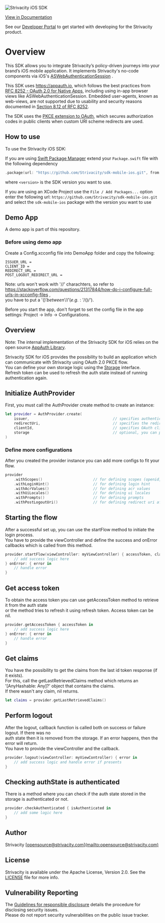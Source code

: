 ![Strivacity iOS SDK](https://static.strivacity.com/images/ios-native-sdk.png)

[View in Documentation](https://docs.strivacity.com/docs/ios-mobile-sdk)

See our [Developer Portal](https://www.strivacity.com/learn-support/developer-hub) to get started with developing for the Strivacity product.

# Overview

This SDK allows you to integrate Strivacity’s policy-driven journeys into your brand’s iOS mobile application. It implements Strivacity's no-code components via iOS's [ASWebAuthenticationSession](https://developer.apple.com/documentation/authenticationservices/aswebauthenticationsession) . 

This SDK uses <https://appauth.io>, which follows the best practices from [RFC 8252 - OAuth 2.0 for Native Apps](https://tools.ietf.org/html/rfc8252),  including using in-app browser views like ASWebAuthenticationSession. Embedded user-agents, known as web-views, are not supported due to usability and security reasons documented in [Section 8.12 of RFC 8252](https://tools.ietf.org/html/rfc8252#section-8.12).

The SDK uses the [PKCE extension to OAuth](https://tools.ietf.org/html/rfc7636), which secures authorization codes in public clients when custom URI scheme redirects are used.

## How to use

To use the Strivacity iOS SDK:

If you are using [Swift Package Manager](https://www.swift.org/package-manager/) extend your `Package.swift` file with the following dependency

```swift
.package(url: "https://github.com/Strivacity/sdk-mobile-ios.git", from: "<version>")
```

where `<version>` is the SDK version you want to use.

If you are using an XCode Project use the `File / Add Packages...` option enter the following url: `https://github.com/Strivacity/sdk-mobile-ios.git` and select the `sdk-mobile-ios` package with the version you want to use

## Demo App

A demo app is part of this repository.

### Before using demo app

Create a Config.xcconfig file into DemoApp folder and copy the following:

```text
ISSUER_URL = 
CLIENT_ID = 
REDIRECT_URL = 
POST_LOGOUT_REDIRECT_URL = 
```

Note: urls won't work with '//' charachters, so refer to <https://stackoverflow.com/questions/21317844/how-do-i-configure-full-urls-in-xcconfig-files> ,  
you have to put a '$()' between '//' (e.g.: '/$()/').

Before you start the app, don't forget to set the config file in the app settings: Project -> Info -> Configurations.

## Overview

Note: The internal implementation of the Strivacity SDK for iOS relies on the open source [AppAuth Library](https://github.com/openid/AppAuth-iOS).

Strivacity SDK for iOS provides the possibility to build an application which can communicate with Strivacity using OAuth 2.0 PKCE flow.  
You can define your own storage logic using the [Storage](https://github.com/Strivacity/sdk-mobile-ios/blob/main/Sources/StrivacitySDK/Storage.swift) interface.  
Refresh token can be used to refresh the auth state instead of running authentication again.

## Initialize AuthProvider

First, you must call the AuthProvider create method to create an instance:

```swift
let provider = AuthProvider.create(
    issuer,                                      // specifies authentication server domain
    redirectUri,                                 // specifies the redirect uri
    clientId,                                    // specifies OAuth client ID
    storage                                      // optional, you can provide the storage logic you implemented using Storage interface, or use the default unsecure storage logic
)
```

### Define more configurations

After you created the provider instance you can add more configs to fit your flow.

```swift
provider
    .withScopes()                       // for defining scopes (openid, offline is included by default)
    .withLoginHint()                    // for defining login hint
    .withAcrValues()                    // for defining acr values
    .withUiLocales()                    // for defining ui locales
    .withPrompts()                      // for defining prompts
    .withPostLogoutUri()                // for defining redirect uri after logout
```

## Starting the flow

After a successful set up, you can use the startFlow method to initiate the login process.  
You have to provide the viewController and define the success and onError callbacks which is called from this method.

```swift
provider.startFlow(viewController: myViewController) { accessToken, claims in
    // add success logic here
} onError: { error in
    // handle error
}
```

## Get access token

To obtain the access token you can use getAccessToken method to retrieve it from the auth state  
or the method tries to refresh it using refresh token. Access token can be nil.

```swift
provider.getAccessToken { accessToken in
    // add success logic here
} onError: { error in
    // handle error
}
```

## Get claims

You have the possibility to get the claims from the last id token response (if it exists).  
For this, call the getLastRetrievedClaims method which returns an '[AnyHashable: Any]?' object that contains the claims.  
If there wasn't any claim, nil returns.

```swift
let claims = provider.getLastRetrievedClaims()
```

## Perform logout

After the logout, callback function is called both on success or failure logout. If there was no  
auth state then it is removed from the storage. If an error happens, then the error will return.  
You have to provide the viewController and the callback.

```swift
provider.logout(viewController: myViewController) { error in
    // add success logic and handle error if presents
}
```

## Checking authState is authenticated

There is a method where you can check if the auth state stored in the storage is authenticated or not.

```swift
provider.checkAuthenticated { isAuthenticated in
    // add some logic here
}
```

## Author

Strivacity [\[opensource@strivacity.com\](mailto:opensource@strivacity.com)](mailto:[opensource@strivacity.com](mailto:opensource@strivacity.com))

## License

Strivacity is available under the Apache License, Version 2.0. See the [LICENSE](./LICENSE) file for more info.

## Vulnerability Reporting

The [Guidelines for responsible disclosure](https://www.strivacity.com/report-a-security-issue) details the procedure for disclosing security issues.  
Please do not report security vulnerabilities on the public issue tracker.
